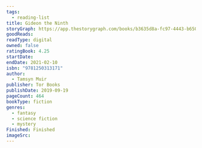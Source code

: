 ```yaml
---
tags:
  - reading-list
title: Gideon the Ninth
storyGraph: https://app.thestorygraph.com/books/b3635d8a-fc97-4443-b650-f0843b1d7864
goodReads:
readType: digital
owned: false
ratingBook: 4.25
startDate:
endDate: 2021-02-10
isbn: "9781250313171"
author:
  - Tamsyn Muir
publisher: Tor Books
publishDate: 2019-09-19
pageCount: 464
bookType: fiction
genres:
  - fantasy
  - science fiction
  - mystery
Finished: Finished
imageSrc:
---
```

